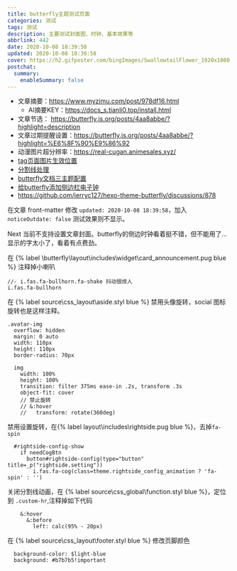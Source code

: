 ```yaml
---
title: butterfly主题测试页面
categories: 测试
tags: 测试
description: 主要测试封面图、时钟、基本效果等
abbrlink: 442
date: 2020-10-08 18:39:58
updated: 2020-10-08 18:39:58
cover: https://h2.gifposter.com/bingImages/SwallowtailFlower_1920x1080.jpg
postchat:
  summary:
    enableSummary: false
---
```



* 文章摘要：https://www.myzimu.com/post/978df16.html
  * AI摘要KEY：https://docs_s.tianli0.top/install.html
* 文章节选： https://butterfly.js.org/posts/4aa8abbe/?highlight=description
* 文章过期提醒设置：https://butterfly.js.org/posts/4aa8abbe/?highlight=%E6%8F%90%E9%86%92
* 动漫图片超分辨率：https://real-cugan.animesales.xyz/
* [tag页面图片生效位置](https://github.com/jerryc127/hexo-theme-butterfly/issues/1023)
* [分割线处理](https://luoyuy.top/posts/5c76ad4123cd/)
* [butterfly文档三主题配置](https://butterfly.js.org/posts/4aa8abbe/)
* [给butterfly添加侧边栏电子钟](https://blog.anheyu.com/posts/fc18.html)
* https://github.com/jerryc127/hexo-theme-butterfly/discussions/878


在文章 front-matter 修改 `updated: 2020-10-08 18:39:58`，加入 `noticeOutdate: false` 测试效果则不显示。


Next 当前不支持设置文章封面。butterfly的侧边时钟看着挺不错，但不能用了...显示的字太小了，看着有点费劲。

在 {% label \butterfly\layout\includes\widget\card_announcement.pug blue %}  注释掉小喇叭


```pug
//- i.fas.fa-bullhorn.fa-shake 抖动很烦人
i.fas.fa-bullhorn 
```

 在 {% label source\css\_layout\aside.styl blue %} 禁用头像旋转，social 图标旋转也是这样注释。

```styl
.avatar-img
  overflow: hidden
  margin: 0 auto
  width: 110px
  height: 110px
  border-radius: 70px

  img
    width: 100%
    height: 100%
    transition: filter 375ms ease-in .2s, transform .3s
    object-fit: cover
    // 禁止旋转
    // &:hover
    //   transform: rotate(360deg)
```

禁用设置旋转，在{% label layout\includes\rightside.pug blue %}，去掉`fa-spin`

```pug
  #rightside-config-show
    if needCogBtn
      button#rightside-config(type="button" title=_p("rightside.setting"))
        i.fas.fa-cog(class=theme.rightside_config_animation ? 'fa-spin' : '')
```

关闭分割线动画，在 {% label source\css\_global\function.styl blue %}，定位到 `.custom-hr`,注释掉如下代码

```styl
    &:hover
      &:before
        left: calc(95% - 20px)
```

 在 {% label source\css\_layout\footer.styl  blue %} 修改页脚颜色

```styl
  background-color: $light-blue
  background: #b7b7b5!important
```



